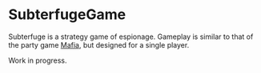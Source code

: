 # SubterfugeGame
Subterfuge is a strategy game of espionage. Gameplay is similar to that of the party game [Mafia](https://en.wikipedia.org/wiki/Mafia_(party_game)), but designed for a single player.

Work in progress.
